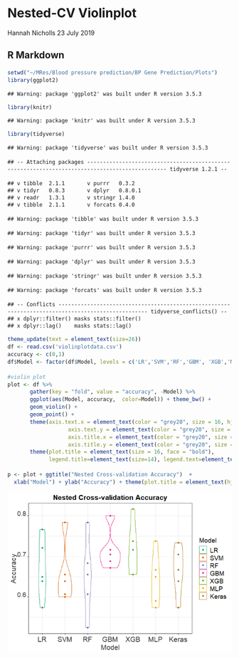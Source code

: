 Nested-CV Violinplot
================
Hannah Nicholls
23 July 2019

R Markdown
----------

``` r
setwd("~/MRes/Blood pressure prediction/BP Gene Prediction/Plots")
library(ggplot2)
```

    ## Warning: package 'ggplot2' was built under R version 3.5.3

``` r
library(knitr)
```

    ## Warning: package 'knitr' was built under R version 3.5.3

``` r
library(tidyverse)
```

    ## Warning: package 'tidyverse' was built under R version 3.5.3

    ## -- Attaching packages ----------------------------------------------------------------------------------------------- tidyverse 1.2.1 --

    ## v tibble  2.1.1       v purrr   0.3.2  
    ## v tidyr   0.8.3       v dplyr   0.8.0.1
    ## v readr   1.3.1       v stringr 1.4.0  
    ## v tibble  2.1.1       v forcats 0.4.0

    ## Warning: package 'tibble' was built under R version 3.5.3

    ## Warning: package 'tidyr' was built under R version 3.5.3

    ## Warning: package 'purrr' was built under R version 3.5.3

    ## Warning: package 'dplyr' was built under R version 3.5.3

    ## Warning: package 'stringr' was built under R version 3.5.3

    ## Warning: package 'forcats' was built under R version 3.5.3

    ## -- Conflicts -------------------------------------------------------------------------------------------------- tidyverse_conflicts() --
    ## x dplyr::filter() masks stats::filter()
    ## x dplyr::lag()    masks stats::lag()

``` r
theme_update(text = element_text(size=26))
df <- read.csv('violinplotdata.csv')
accuracy <- c(0,1)
df$Model <- factor(df$Model, levels = c('LR','SVM','RF','GBM', 'XGB','MLP','Keras'),ordered = TRUE)

#violin plot
plot <- df %>%
       gather(key = "fold", value = "accuracy", -Model) %>%
       ggplot(aes(Model, accuracy,  color=Model)) + theme_bw() +
       geom_violin() +
       geom_point() +
       theme(axis.text.x = element_text(color = "grey20", size = 16, hjust = .5, vjust = .5, face = "plain"),
                   axis.text.y = element_text(color = "grey20", size = 14, angle = 0, hjust = 1, vjust = 0, face = "plain"),  
                   axis.title.x = element_text(color = "grey20", size = 16, angle = 0, hjust = .5, vjust = 0, face = "plain"),
                   axis.title.y = element_text(color = "grey20", size = 16, angle = 90, hjust = .5, vjust = .5, face = "plain"))+
       theme(plot.title = element_text(size = 16, face = "bold"),
             legend.title=element_text(size=14), legend.text=element_text(size=14))
 
p <- plot + ggtitle("Nested Cross-validation Accuracy")  +
  xlab("Model") + ylab("Accuracy") + theme(plot.title = element_text(hjust = 0.5))
```

![](Violinplot_files/figure-markdown_github/unnamed-chunk-2-1.png)
